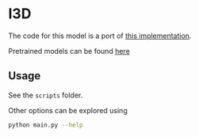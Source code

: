 # I3D
The code for this model is a port of [this implementation](https://github.com/facebookresearch/SlowFast).

Pretrained models can be found [here](https://github.com/facebookresearch/SlowFast/blob/master/MODEL_ZOO.md)

## Usage
See the `scripts` folder.

Other options can be explored using
```bash
python main.py --help
```